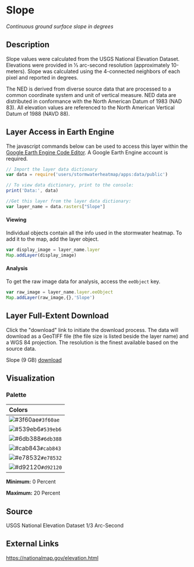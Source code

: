 Slope
================

*Continuous ground surface slope in degrees*

## Description

Slope values were calculated from the USGS National Elevation Dataset.
Elevations were provided in 1⁄3 arc-second resolution (approximately
10-meters). Slope was calculated using the 4-connected neighbors of each
pixel and reported in degrees.

The NED is derived from diverse source data that are processed to a
common coordinate system and unit of vertical measure. NED data are
distributed in conformance with the North American Datum of 1983 (NAD
83). All elevation values are referenced to the North American Vertical
Datum of 1988 (NAVD 88).

## Layer Access in Earth Engine

The javascript commands below can be used to access this layer within
the [Google Earth Engine Code
Editor](https://developers.google.com/earth-engine/guides/playground). A
Google Earth Engine account is required.

``` javascript
// Import the layer data dictionary
var data = require('users/stormwaterheatmap/apps:data/public')

// To view data dictionary, print to the console:
print('Data:', data)

//Get this layer from the layer data dictionary: 
var layer_name = data.rasters["Slope"]
```

#### Viewing

Individual objects contain all the info used in the stormwater heatmap.
To add it to the map, add the layer object.

``` javascript
var display_image = layer_name.layer
Map.addLayer(display_image)
```

#### Analysis

To get the raw image data for analysis, access the `eeObject` key.

``` javascript
var raw_image = layer_name.layer.eeObject
Map.addLayer(raw_image,{},'Slope')
```

## Layer Full-Extent Download

Click the "download" link to initiate the download process. The data will download as a GeoTIFF file (the file size is listed beside the layer name) and a WGS 84 projection. The resolution is the finest available based on the source data.

Slope (9 GB) [download](https://storage.googleapis.com/live_data_layers/rasters/Slope.tif)

## Visualization

### Palette

| Colors                                                                    |
|:--------------------------------------------------------------------------|
| ![\#3f60ae](https://via.placeholder.com/15/3f60ae/000000?text=+)`#3f60ae` |
| ![\#539eb6](https://via.placeholder.com/15/539eb6/000000?text=+)`#539eb6` |
| ![\#6db388](https://via.placeholder.com/15/6db388/000000?text=+)`#6db388` |
| ![\#cab843](https://via.placeholder.com/15/cab843/000000?text=+)`#cab843` |
| ![\#e78532](https://via.placeholder.com/15/e78532/000000?text=+)`#e78532` |
| ![\#d92120](https://via.placeholder.com/15/d92120/000000?text=+)`#d92120` |

**Minimum:** 0 Percent

**Maximum:** 20 Percent

## Source

USGS National Elevation Dataset 1/3 Arc-Second

## External Links

<a>https://nationalmap.gov/elevation.html</a>
